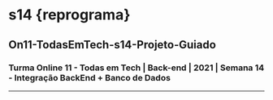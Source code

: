 # s14 {reprograma}

## On11-TodasEmTech-s14-Projeto-Guiado

### Turma Online 11 - Todas em Tech | Back-end | 2021 | Semana 14 - Integração BackEnd + Banco de Dados

------
